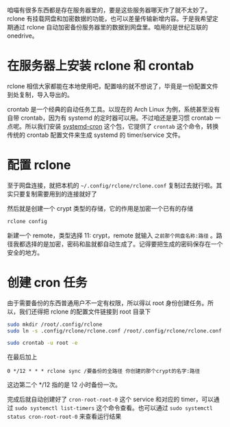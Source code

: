 咱喵有很多东西都是存在服务器里的，要是这些服务器哪天炸了就不太妙了。rclone 有挂载网盘和加密数据的功能，也可以差量传输新增内容。于是我希望定期通过 rclone 自动加密备份服务器里的数据到网盘里。咱用的是世纪互联的 onedrive。

# 在服务器上安装 rclone 和 crontab

rclone 相信大家都能在本地使用吧，配置啥的就不想说了，毕竟是一份配置文件到处复制，导入导出的。

crontab 是一个经典的自动任务工具。以现在的 Arch Linux 为例，系统甚至没有自带 crontab，因为有 systemd 的定时器可以用。不过咱还是更习惯 crontab 一点呢。所以我们安装 [systemd-cron](https://aur.archlinux.org/packages/systemd-cron/) 这个包，它提供了 `crontab` 这个命令，转换传统的 crontab 配置文件来生成 systemd 的 timer/service 文件。

# 配置 rclone

至于网盘连接，就把本机的 `~/.config/rclone/rclone.conf` 复制过去就行啦。其实只要复制需要用到的连接就好了

然后就是创建一个 crypt 类型的存储，它的作用是加密一个已有的存储

```bash
rclone config
```

新建一个 remote，类型选择 11: crypt，remote 就输入 `之前那个网盘名称:路径` 。路径我都选择的是加密，密码和盐就都自动生成了。记得要把生成的密码保存在一个安全的地方。

# 创建 cron 任务

由于需要备份的东西普通用户不一定有权限，所以得以 root 身份创建任务。所以，我们还得把 rclone 的配置文件链接到 root 目录下

```bash
sudo mkdir /root/.config/rclone
sudo ln -s .config/rclone/rclone.conf /root/.config/rclone/rclone.conf
```

```bash
sudo crontab -u root -e
```

在最后加上

```crontab
0 */12 * * * rclone sync /要备份的全路径 你创建的那个crypt的名字:路径
```

这边第二个 */12 指的是 12 小时备份一次。

完成后就自动创建好了 `cron-root-root-0` 这个 service 和对应的 timer，可以通过 `sudo systemctl list-timers` 这个命令查看。也可以通过 `sudo systemctl status cron-root-root-0` 来查看运行结果

